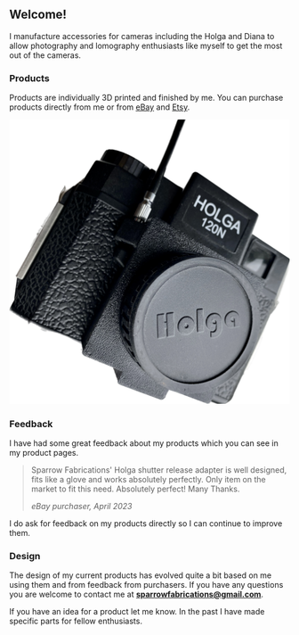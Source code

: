 ## Welcome!
I manufacture accessories for cameras including the Holga and Diana to allow photography and lomography enthusiasts like myself to get the most out of the cameras.

### Products
Products are individually 3D printed and finished by me. You can purchase products directly from me or from [eBay](https://www.ebay.co.uk/usr/sparrowfabrications) and [Etsy](https://www.etsy.com/shop/SparrowFabrications).

![A picture of a Holga 120 adapter](images/holga-120-adapter-1.jpg)

### Feedback
I have had some great feedback about my products which you can see in my product pages.

>Sparrow Fabrications' Holga shutter release adapter is well designed, fits like a glove and works absolutely perfectly. Only item on the market to fit this need. Absolutely perfect! Many Thanks.
>
>*eBay purchaser, April 2023*

I do ask for feedback on my products directly so I can continue to improve them.

### Design
The design of my current products has evolved quite a bit based on me using them and from feedback from purchasers. If you have any questions you are welcome to contact me at **sparrowfabrications@gmail.com**.

If you have an idea for a product let me know. In the past I have made specific parts for fellow enthusiasts.
